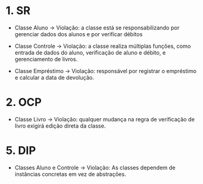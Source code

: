 # 1. SR

- Classe Aluno -> 
Violação: a classe está se responsabilizando por gerenciar dados dos alunos e por verificar
débitos

- Classe Controle -> 
Violação: a classe realiza múltiplas funções, como entrada de dados do aluno, verificação de
aluno e débito, e gerenciamento de livros.

- Classe Empréstimo -> 
Violação: responsável por registrar o empréstimo e calcular a data de devolução.

# 2. OCP

- Classe Livro -> 
Violação: qualquer mudança na regra de verificação de livro exigirá edição direta da classe.

# 5. DIP

- Classes Aluno e Controle -> 
Violação: As classes dependem de instâncias concretas em vez de abstrações.